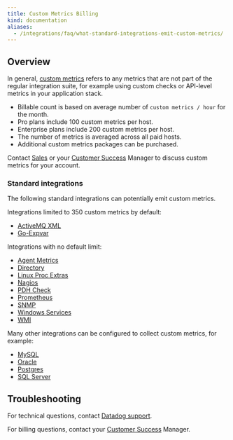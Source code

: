 ```yaml
---
title: Custom Metrics Billing
kind: documentation
aliases:
  - /integrations/faq/what-standard-integrations-emit-custom-metrics/
---
```


## Overview

In general, [custom metrics][1] refers to any metrics that are not part of the regular integration suite, for example using custom checks or API-level metrics in your application stack.

* Billable count is based on average number of `custom metrics / hour` for the month.
* Pro plans include 100 custom metrics per host.
* Enterprise plans include 200 custom metrics per host.
* The number of metrics is averaged across all paid hosts.
* Additional custom metrics packages can be purchased.

Contact [Sales][2] or your [Customer Success][3] Manager to discuss custom metrics for your account.

### Standard integrations
The following standard integrations can potentially emit custom metrics.

Integrations limited to 350 custom metrics by default:

* [ActiveMQ XML][4]
* [Go-Expvar][5]

Integrations with no default limit:

* [Agent Metrics][6]
* [Directory][7]
* [Linux Proc Extras][8]
* [Nagios][9]
* [PDH Check][10]
* [Prometheus][11]
* [SNMP][12]
* [Windows Services][13]
* [WMI][14]

Many other integrations can be configured to collect custom metrics, for example:

* [MySQL][15]
* [Oracle][16]
* [Postgres][17]
* [SQL Server][18]

## Troubleshooting
For technical questions, contact [Datadog support][19].

For billing questions, contact your [Customer Success][3] Manager.

[1]: /developers/metrics/custom_metrics
[2]: mailto:sales@datadoghq.com
[3]: mailto:success@datadoghq.com
[4]: /integrations/activemq/#activemq-xml-integration
[5]: /integrations/go_expvar
[6]: /integrations/agent_metrics
[7]: /integrations/directory
[8]: /integrations/linux_proc_extras
[9]: /integrations/nagios
[10]: /integrations/pdh_check
[11]: /integrations/prometheus
[12]: /integrations/snmp
[13]: /integrations/windows_service
[14]: /integrations/wmi_check
[15]: /integrations/mysql
[16]: /integrations/oracle
[17]: /integrations/postgres
[18]: /integrations/sqlserver
[19]: /help
